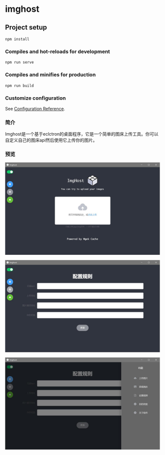 # imghost

## Project setup
```
npm install
```

### Compiles and hot-reloads for development
```
npm run serve
```

### Compiles and minifies for production
```
npm run build
```

### Customize configuration
See [Configuration Reference](https://cli.vuejs.org/config/).

### 简介

Imghost是一个基于eclctron的桌面程序，它是一个简单的图床上传工具。你可以自定义自己的图床api然后使用它上传你的图片。

### 预览

![demo1](./demo/demo1.jpg)

![demo2](./demo/demo2.jpg)

![demo3](./demo/demo3.jpg)